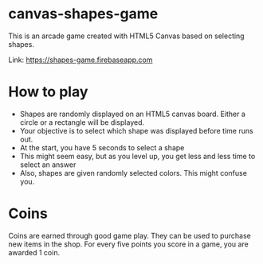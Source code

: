# canvas-shapes-game
This is an arcade game created with HTML5 Canvas based on selecting shapes.

Link: https://shapes-game.firebaseapp.com

# How to play
* Shapes are randomly displayed on an HTML5 canvas board. Either a circle or a rectangle will be displayed.
* Your objective is to select which shape was displayed before time runs out.
* At the start, you have 5 seconds to select a shape
* This might seem easy, but as you level up, you get less and less time to select an answer
* Also, shapes are given randomly selected colors. This might confuse you.

# Coins

Coins are earned through good game play. They can be used to purchase new items in the shop. For every five points you score in a game, you are awarded 1 coin.
